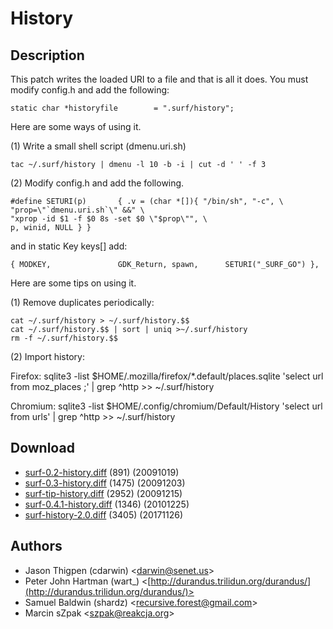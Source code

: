 History
=======

Description
-----------

This patch writes the loaded URI to a file and that is all it does.  You must modify config.h and 
add the following:

	static char *historyfile        = ".surf/history";

Here are some ways of using it.

(1) Write a small shell script (dmenu.uri.sh)

	tac ~/.surf/history | dmenu -l 10 -b -i | cut -d ' ' -f 3

(2) Modify config.h and add the following.

	#define SETURI(p)       { .v = (char *[]){ "/bin/sh", "-c", \
	"prop=\"`dmenu.uri.sh`\" &&" \
	"xprop -id $1 -f $0 8s -set $0 \"$prop\"", \
	p, winid, NULL } }

and in static Key keys[] add:

	{ MODKEY,               GDK_Return, spawn,      SETURI("_SURF_GO") },

Here are some tips on using it.

(1) Remove duplicates periodically:

	cat ~/.surf/history > ~/.surf/history.$$
	cat ~/.surf/history.$$ | sort | uniq >~/.surf/history
	rm -f ~/.surf/history.$$

(2) Import history:

Firefox:
	sqlite3 -list $HOME/.mozilla/firefox/*.default/places.sqlite 'select url from moz_places ;' | grep ^http >> ~/.surf/history

Chromium:
	sqlite3 -list $HOME/.config/chromium/Default/History 'select url from urls' | grep ^http >> ~/.surf/history

Download
--------

* [surf-0.2-history.diff](surf-0.2-history.diff) (891) (20091019)
* [surf-0.3-history.diff](surf-0.3-history.diff) (1475) (20091203)
* [surf-tip-history.diff](surf-tip-history.diff) (2952) (20091215)
* [surf-0.4.1-history.diff](surf-0.4.1-history.diff) (1346) (20101225)
* [surf-history-2.0.diff](surf-history-2.0.diff) (3405) (20171126)

Authors
-------

* Jason Thigpen (cdarwin) <[darwin@senet.us](mailto:darwin@senet.us)>
* Peter John Hartman (wart_) <[http://durandus.trilidun.org/durandus/](http://durandus.trilidun.org/durandus/)>
* Samuel Baldwin (shardz) <[recursive.forest@gmail.com](mailto:recursive.forest@gmail.com)>
* Marcin sZpak <[szpak@reakcja.org](mailto:szpak@reakcja.org)>
